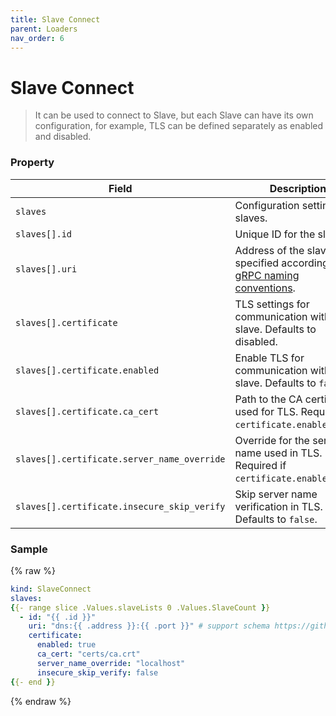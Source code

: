 ```yaml
---
title: Slave Connect
parent: Loaders
nav_order: 6
---
```


# Slave Connect
> It can be used to connect to Slave, but each Slave can have its own configuration, for example, TLS can be defined separately as enabled and disabled.

### Property

| **Field**                            | **Description**                                                                                                                                                                    | **Required**                      | **Type**   |
|--------------------------------------|------------------------------------------------------------------------------------------------------------------------------------------------------------------------------------|------------------------------------|------------|
| `slaves`                             | Configuration settings for slaves.                                                                                                                                                | ✅                                | `[]object` |
| `slaves[].id`                        | Unique ID for the slave.                                                                                                                                                         | ✅                                | `string`   |
| `slaves[].uri`                       | Address of the slave, specified according to [gRPC naming conventions](https://github.com/grpc/grpc/blob/master/doc/naming.md).                                                  | ✅                                | `string`   |
| `slaves[].certificate`               | TLS settings for communication with the slave. Defaults to disabled.                                                                                                             | ❌                                | `object`   |
| `slaves[].certificate.enabled`       | Enable TLS for communication with the slave. Defaults to `false`.                                                                                                                | ❌                                | `boolean`  |
| `slaves[].certificate.ca_cert`       | Path to the CA certificate used for TLS. Required if `certificate.enabled=true`.                                                                                                 | ✅ (`certificate.enabled=true`) | `string`   |
| `slaves[].certificate.server_name_override` | Override for the server name used in TLS. Required if `certificate.enabled=true`.                                                                                               | ✅ (`certificate.enabled=true`) | `string`   |
| `slaves[].certificate.insecure_skip_verify` | Skip server name verification in TLS. Defaults to `false`.                                                                                                                     | ❌                                | `boolean`  |

### Sample

{% raw %}
``` yaml
kind: SlaveConnect
slaves:
{{- range slice .Values.slaveLists 0 .Values.SlaveCount }}
  - id: "{{ .id }}"
    uri: "dns:{{ .address }}:{{ .port }}" # support schema https://github.com/grpc/grpc/blob/master/doc/naming.md
    certificate:
      enabled: true
      ca_cert: "certs/ca.crt"
      server_name_override: "localhost"
      insecure_skip_verify: false
{{- end }}
```
{% endraw %}